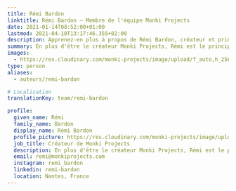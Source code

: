 ```yaml
---
title: Rémi Bardon
linktitle: Rémi Bardon – Membre de l'équipe Monki Projects
date: 2021-01-14T08:52:00+01:00
lastmod: 2021-04-10T13:17:46.355+02:00
description: Apprenez-en plus à propos de Rémi Bardon, créateur et principal développeur de Monki Projects.
summary: En plus d'être le créateur Monki Projects, Rémi est le principal – et seul – développeur.
images:
  - https://res.cloudinary.com/monki-projects/image/upload/f_auto,h_256,w_256/v1618053228/website/_default/team/remi-bardon
type: person
aliases:
  - auteurs/remi-bardon

# Localization
translationKey: team/remi-bardon

profile:
  given_name: Rémi
  family_name: Bardon
  display_name: Rémi Bardon
  profile_picture: https://res.cloudinary.com/monki-projects/image/upload/f_auto,h_256,w_256/v1618053228/website/_default/team/remi-bardon
  job_title: Créateur de Monki Projects
  description: En plus d'être le créateur Monki Projects, Rémi est le principal – et seul – développeur.
  email: remi@monkiprojects.com
  instagram: remi_bardon
  linkedin: remi-bardon
  location: Nantes, France
---
```

